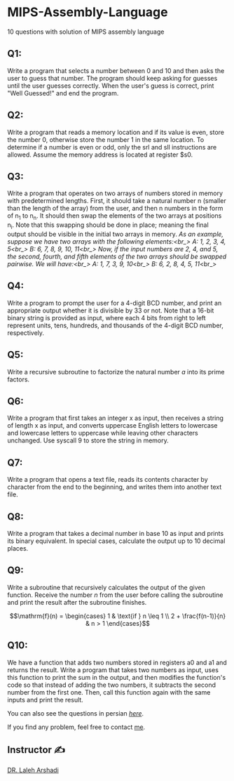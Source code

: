 # **MIPS-Assembly-Language**
10 questions with solution of MIPS assembly language

## **Q1**:
Write a program that selects a number between 0 and 10 and then asks the user to guess that number. The program should keep asking for guesses until the user guesses correctly. When the user's guess is correct, print "Well Guessed!" and end the program.

## **Q2**:
Write a program that reads a memory location and if its value is even, store the number 0, otherwise store the number 1 in the same location. To determine if a number is even or odd, only the srl and sll instructions are allowed. Assume the memory address is located at register $s0.

## **Q3**:
Write a program that operates on two arrays of numbers stored in memory with predetermined lengths. First, it should take a natural number n (smaller than the length of the array) from the user, and then n numbers in the form of n<sub>1</sub> to n<sub>n</sub>. It should then swap the elements of the two arrays at positions n<sub>i</sub>. Note that this swapping should be done in place; meaning the final output should be visible in the initial two arrays in memory.
*As an example, suppose we have two arrays with the following elements:<br_>
A: 1, 2, 3, 4, 5<br_>
B: 6, 7, 8, 9, 10, 11<br_>
Now, if the input numbers are 2, 4, and 5, the second, fourth, and fifth elements of the two arrays should be swapped pairwise. We will have:<br_>
A: 1, 7, 3, 9, 10<br_>
B: 6, 2, 8, 4, 5, 11*<br_>

## **Q4**:
Write a program to prompt the user for a 4-digit BCD number, and print an appropriate output whether it is divisible by 33 or not. Note that a 16-bit binary string is provided as input, where each 4 bits from right to left represent units, tens, hundreds, and thousands of the 4-digit BCD number, respectively.

## **Q5**:
Write a recursive subroutine to factorize the natural number *a* into its prime factors.

## **Q6**:
Write a program that first takes an integer x as input, then receives a string of length x as input, and converts uppercase English letters to lowercase and lowercase letters to uppercase while leaving other characters unchanged. Use syscall 9 to store the string in memory.

## **Q7**:
Write a program that opens a text file, reads its contents character by character from the end to the beginning, and writes them into another text file.

## **Q8**:
Write a program that takes a decimal number in base 10 as input and prints its binary equivalent. In special cases, calculate the output up to 10 decimal places.

## **Q9**:
Write a subroutine that recursively calculates the output of the given function. Receive the number *n* from the user before calling the subroutine and print the result after the subroutine finishes.
```math
\mathrm{f}(n) = \begin{cases}
    1 & \text{if } n \leq 1 \\
    2 + \frac{f(n-1)}{n} & n > 1
\end{cases}
```

## **Q10**:
We have a function that adds two numbers stored in registers a0 and a1 and returns the result. Write a program that takes two numbers as input, uses this function to print the sum in the output, and then modifies the function's code so that instead of adding the two numbers, it subtracts the second number from the first one. Then, call this function again with the same inputs and print the result.

You can also see the questions in persian [*here*](https://github.com/Amirreza81/MIPS-Assembly-Language/blob/main/CSL-HW01.pdf).

If you find any problem, feel free to contact [me](amirrezaazari1381@gmail.com).
## Instructor ✍
[DR. Laleh Arshadi](https://www.linkedin.com/in/laleh-arshadi-3042b6163/?originalSubdomain=ir)
